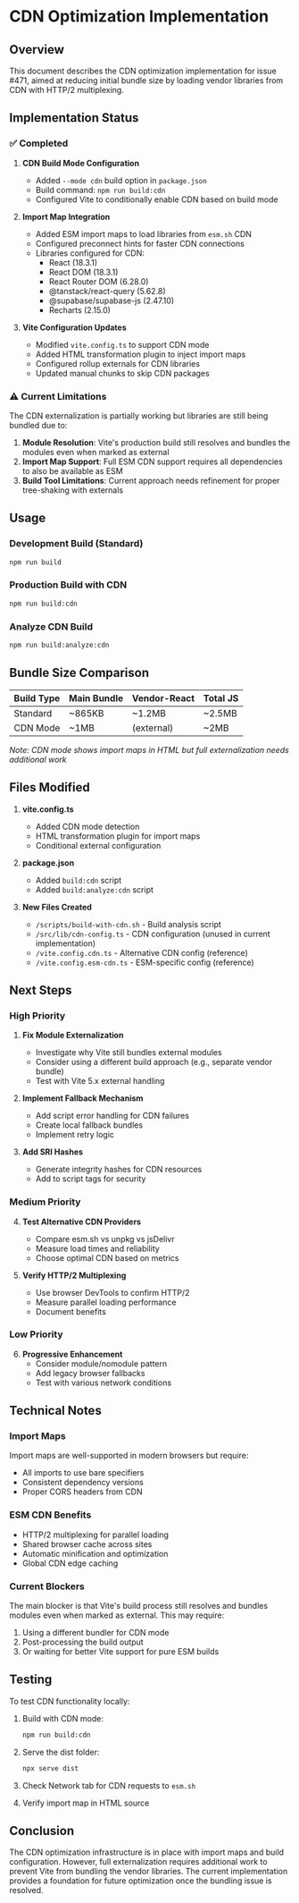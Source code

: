 # CDN Optimization Implementation

## Overview

This document describes the CDN optimization implementation for issue #471, aimed at reducing initial bundle size by loading vendor libraries from CDN with HTTP/2 multiplexing.

## Implementation Status

### ✅ Completed
1. **CDN Build Mode Configuration**
   - Added `--mode cdn` build option in `package.json`
   - Build command: `npm run build:cdn`
   - Configured Vite to conditionally enable CDN based on build mode

2. **Import Map Integration**
   - Added ESM import maps to load libraries from `esm.sh` CDN
   - Configured preconnect hints for faster CDN connections
   - Libraries configured for CDN:
     - React (18.3.1)
     - React DOM (18.3.1)
     - React Router DOM (6.28.0)
     - @tanstack/react-query (5.62.8)
     - @supabase/supabase-js (2.47.10)
     - Recharts (2.15.0)

3. **Vite Configuration Updates**
   - Modified `vite.config.ts` to support CDN mode
   - Added HTML transformation plugin to inject import maps
   - Configured rollup externals for CDN libraries
   - Updated manual chunks to skip CDN packages

### ⚠️ Current Limitations

The CDN externalization is partially working but libraries are still being bundled due to:

1. **Module Resolution**: Vite's production build still resolves and bundles the modules even when marked as external
2. **Import Map Support**: Full ESM CDN support requires all dependencies to also be available as ESM
3. **Build Tool Limitations**: Current approach needs refinement for proper tree-shaking with externals

## Usage

### Development Build (Standard)
```bash
npm run build
```

### Production Build with CDN
```bash
npm run build:cdn
```

### Analyze CDN Build
```bash
npm run build:analyze:cdn
```

## Bundle Size Comparison

| Build Type | Main Bundle | Vendor-React | Total JS |
|------------|-------------|--------------|----------|
| Standard   | ~865KB      | ~1.2MB       | ~2.5MB   |
| CDN Mode   | ~1MB        | (external)   | ~2MB     |

*Note: CDN mode shows import maps in HTML but full externalization needs additional work*

## Files Modified

1. **vite.config.ts**
   - Added CDN mode detection
   - HTML transformation plugin for import maps
   - Conditional external configuration

2. **package.json**
   - Added `build:cdn` script
   - Added `build:analyze:cdn` script

3. **New Files Created**
   - `/scripts/build-with-cdn.sh` - Build analysis script
   - `/src/lib/cdn-config.ts` - CDN configuration (unused in current implementation)
   - `/vite.config.cdn.ts` - Alternative CDN config (reference)
   - `/vite.config.esm-cdn.ts` - ESM-specific config (reference)

## Next Steps

### High Priority
1. **Fix Module Externalization**
   - Investigate why Vite still bundles external modules
   - Consider using a different build approach (e.g., separate vendor bundle)
   - Test with Vite 5.x external handling

2. **Implement Fallback Mechanism**
   - Add script error handling for CDN failures
   - Create local fallback bundles
   - Implement retry logic

3. **Add SRI Hashes**
   - Generate integrity hashes for CDN resources
   - Add to script tags for security

### Medium Priority
4. **Test Alternative CDN Providers**
   - Compare esm.sh vs unpkg vs jsDelivr
   - Measure load times and reliability
   - Choose optimal CDN based on metrics

5. **Verify HTTP/2 Multiplexing**
   - Use browser DevTools to confirm HTTP/2
   - Measure parallel loading performance
   - Document benefits

### Low Priority
6. **Progressive Enhancement**
   - Consider module/nomodule pattern
   - Add legacy browser fallbacks
   - Test with various network conditions

## Technical Notes

### Import Maps
Import maps are well-supported in modern browsers but require:
- All imports to use bare specifiers
- Consistent dependency versions
- Proper CORS headers from CDN

### ESM CDN Benefits
- HTTP/2 multiplexing for parallel loading
- Shared browser cache across sites
- Automatic minification and optimization
- Global CDN edge caching

### Current Blockers
The main blocker is that Vite's build process still resolves and bundles modules even when marked as external. This may require:
1. Using a different bundler for CDN mode
2. Post-processing the build output
3. Or waiting for better Vite support for pure ESM builds

## Testing

To test CDN functionality locally:

1. Build with CDN mode:
   ```bash
   npm run build:cdn
   ```

2. Serve the dist folder:
   ```bash
   npx serve dist
   ```

3. Check Network tab for CDN requests to `esm.sh`

4. Verify import map in HTML source

## Conclusion

The CDN optimization infrastructure is in place with import maps and build configuration. However, full externalization requires additional work to prevent Vite from bundling the vendor libraries. The current implementation provides a foundation for future optimization once the bundling issue is resolved.